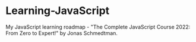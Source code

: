 # Learning-JavaScript
 My JavaScript learning roadmap - "The Complete JavaScript Course 2022: From Zero to Expert!" by Jonas Schmedtman.
